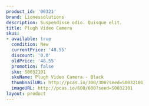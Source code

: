 ```yaml
---
product_id: '00321'
brand: Lionessolutions
description: Suspendisse odio. Quisque elit.
title: Plugh Video Camera
skus:
- available: true
  condition: New
  currentPrice: '48.55'
  discount: '0.0'
  oldPrice: '48.55'
  promotion: false
  sku: S0032101
  skuName: Plugh Video Camera - Black
  thumbnailURL: http://pcas.io/300/300?seed=S0032101
  imageURL: http://pcas.io/600/600?seed=S0032101
layout: product
---
```

